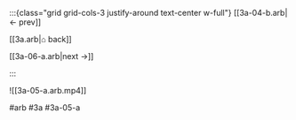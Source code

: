 :::{class="grid grid-cols-3 justify-around text-center w-full"}
[[3a-04-b.arb|← prev]]

[[3a.arb|⌂ back]]

[[3a-06-a.arb|next →]]

:::

![[3a-05-a.arb.mp4]]

#arb #3a #3a-05-a

